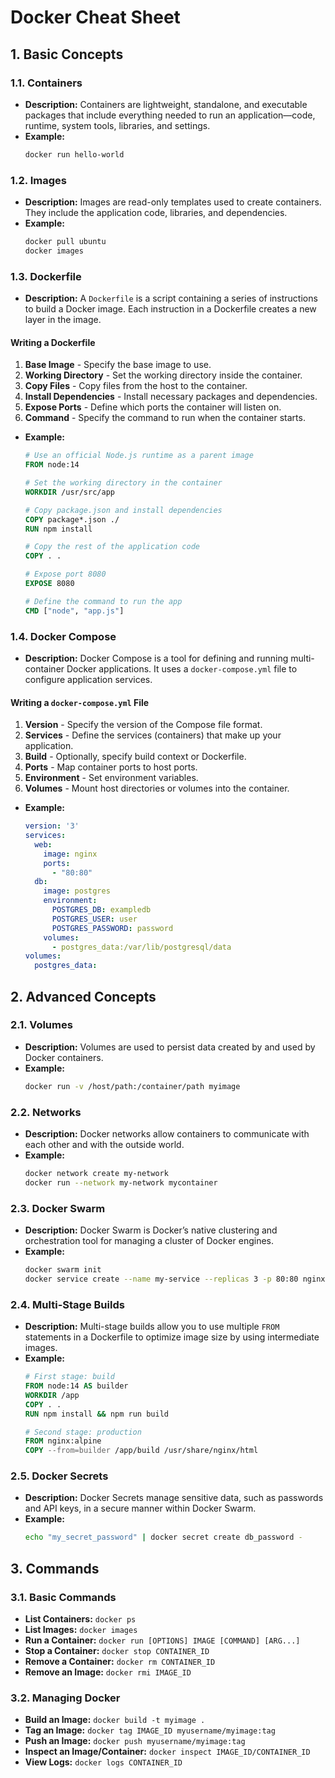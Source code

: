 # **Docker Cheat Sheet**

## **1. Basic Concepts**

### **1.1. Containers**
- **Description:** Containers are lightweight, standalone, and executable packages that include everything needed to run an application—code, runtime, system tools, libraries, and settings.
- **Example:**
  ```bash
  docker run hello-world
  ```

### **1.2. Images**
- **Description:** Images are read-only templates used to create containers. They include the application code, libraries, and dependencies.
- **Example:**
  ```bash
  docker pull ubuntu
  docker images
  ```

### **1.3. Dockerfile**
- **Description:** A `Dockerfile` is a script containing a series of instructions to build a Docker image. Each instruction in a Dockerfile creates a new layer in the image.

#### **Writing a Dockerfile**

1. **Base Image** - Specify the base image to use.
2. **Working Directory** - Set the working directory inside the container.
3. **Copy Files** - Copy files from the host to the container.
4. **Install Dependencies** - Install necessary packages and dependencies.
5. **Expose Ports** - Define which ports the container will listen on.
6. **Command** - Specify the command to run when the container starts.

- **Example:**
  ```dockerfile
  # Use an official Node.js runtime as a parent image
  FROM node:14

  # Set the working directory in the container
  WORKDIR /usr/src/app

  # Copy package.json and install dependencies
  COPY package*.json ./
  RUN npm install

  # Copy the rest of the application code
  COPY . .

  # Expose port 8080
  EXPOSE 8080

  # Define the command to run the app
  CMD ["node", "app.js"]
  ```

### **1.4. Docker Compose**
- **Description:** Docker Compose is a tool for defining and running multi-container Docker applications. It uses a `docker-compose.yml` file to configure application services.

#### **Writing a `docker-compose.yml` File**

1. **Version** - Specify the version of the Compose file format.
2. **Services** - Define the services (containers) that make up your application.
3. **Build** - Optionally, specify build context or Dockerfile.
4. **Ports** - Map container ports to host ports.
5. **Environment** - Set environment variables.
6. **Volumes** - Mount host directories or volumes into the container.

- **Example:**
  ```yaml
  version: '3'
  services:
    web:
      image: nginx
      ports:
        - "80:80"
    db:
      image: postgres
      environment:
        POSTGRES_DB: exampledb
        POSTGRES_USER: user
        POSTGRES_PASSWORD: password
      volumes:
        - postgres_data:/var/lib/postgresql/data
  volumes:
    postgres_data:
  ```

## **2. Advanced Concepts**

### **2.1. Volumes**
- **Description:** Volumes are used to persist data created by and used by Docker containers.
- **Example:**
  ```bash
  docker run -v /host/path:/container/path myimage
  ```

### **2.2. Networks**
- **Description:** Docker networks allow containers to communicate with each other and with the outside world.
- **Example:**
  ```bash
  docker network create my-network
  docker run --network my-network mycontainer
  ```

### **2.3. Docker Swarm**
- **Description:** Docker Swarm is Docker’s native clustering and orchestration tool for managing a cluster of Docker engines.
- **Example:**
  ```bash
  docker swarm init
  docker service create --name my-service --replicas 3 -p 80:80 nginx
  ```

### **2.4. Multi-Stage Builds**
- **Description:** Multi-stage builds allow you to use multiple `FROM` statements in a Dockerfile to optimize image size by using intermediate images.
- **Example:**
  ```dockerfile
  # First stage: build
  FROM node:14 AS builder
  WORKDIR /app
  COPY . .
  RUN npm install && npm run build

  # Second stage: production
  FROM nginx:alpine
  COPY --from=builder /app/build /usr/share/nginx/html
  ```

### **2.5. Docker Secrets**
- **Description:** Docker Secrets manage sensitive data, such as passwords and API keys, in a secure manner within Docker Swarm.
- **Example:**
  ```bash
  echo "my_secret_password" | docker secret create db_password -
  ```

## **3. Commands**

### **3.1. Basic Commands**
- **List Containers:** `docker ps`
- **List Images:** `docker images`
- **Run a Container:** `docker run [OPTIONS] IMAGE [COMMAND] [ARG...]`
- **Stop a Container:** `docker stop CONTAINER_ID`
- **Remove a Container:** `docker rm CONTAINER_ID`
- **Remove an Image:** `docker rmi IMAGE_ID`

### **3.2. Managing Docker**
- **Build an Image:** `docker build -t myimage .`
- **Tag an Image:** `docker tag IMAGE_ID myusername/myimage:tag`
- **Push an Image:** `docker push myusername/myimage:tag`
- **Inspect an Image/Container:** `docker inspect IMAGE_ID/CONTAINER_ID`
- **View Logs:** `docker logs CONTAINER_ID`
